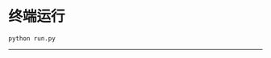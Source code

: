 # 终端运行

```shell
python run.py
```
*************************************************************************************************************************************************************************************************************************************************************************************************************************************************************************************************************************************************************************************************************************************************************************************************************************************************************************